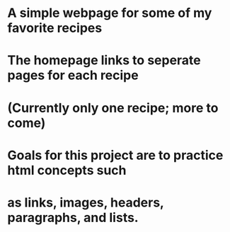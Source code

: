 # A simple webpage for some of my favorite recipes
# The homepage links to seperate pages for each recipe
# (Currently only one recipe; more to come)
#
# Goals for this project are to practice html concepts such
# as links, images, headers, paragraphs, and lists.
